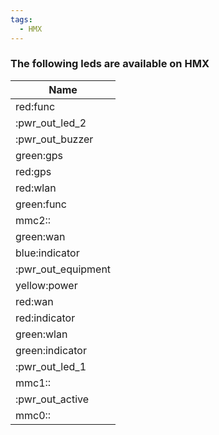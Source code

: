 ```yaml
---
tags:
  - HMX
---
```


### The following leds are available on HMX

| Name               |
| ---                |
| red:func           |
| :pwr_out_led_2     |
| :pwr_out_buzzer    |
| green:gps          |
| red:gps            |
| red:wlan           |
| green:func         |
| mmc2::             |
| green:wan          |
| blue:indicator     |
| :pwr_out_equipment |
| yellow:power       |
| red:wan            |
| red:indicator      |
| green:wlan         |
| green:indicator    |
| :pwr_out_led_1     |
| mmc1::             |
| :pwr_out_active    |
| mmc0::             |
